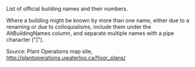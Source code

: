 List of official building names and their numbers.

Where a building might be known by more than one name, either due to a renaming or due to colloquialisms, include them under the AltBuildingNames column, and separate multiple names with a pipe character ("|").

Source: Plant Operations map site, http://plantoperations.uwaterloo.ca/floor_plans/
